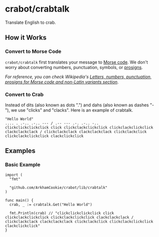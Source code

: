 # crabot/crabtalk

Translate English to crab.

## How it Works

### Convert to Morse Code

`crabot/crabtalk` first translates your message to [Morse code](https://wikipedia.org/wiki/Morse_code).
We don't worry about converting numbers, punctuation, symbols, or [prosigns](https://wikipedia.org/wiki/Prosigns_for_Morse_code).

*For reference, you can check Wikipedia's [Letters, numbers, punctuation, prosigns for Morse code and non-Latin variants section](https://wikipedia.org/wiki/Morse_code#Letters,_numbers,_punctuation,_prosigns_for_Morse_code_and_non-Latin_variants)*.

### Convert to Crab

Instead of dits (also known as dots ".") and dahs (also known as dashes "-"), we use "clicks" and "clacks".
Here is an example of crabtalk.

```text
"Hello World"
.... . .-.. .-.. --- / .-- --- .-. .-.. -..
clickclickclickclick click clickclackclickclick clickclackclickclick clackclackclack / clickclackclack clackclackclack clickclackclick clickclackclickclick clackclickclick
```

## Examples

### Basic Example

```golang
import (
  "fmt"

  "github.com/ArkhamCookie/crabot/lib/crabtalk"
)

func main() {
  crab, _ := crabtalk.Get("Hello World")

  fmt.Println(crab) // "clickclickclickclick click clickclackclickclick clickclackclickclick clackclackclack / clickclackclack clackclackclack clickclackclick clickclackclickclick clackclickclick"
}
```
